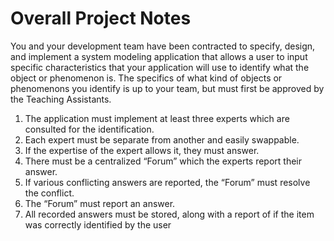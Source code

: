 # Overall Project Notes

You and your development team have been contracted to specify, design, and implement a system modeling application that allows a user to input 
specific characteristics that your application will use to identify what the object or phenomenon is.
The specifics of what kind of objects or phenomenons you identify is up to your team, but must first be approved by the Teaching Assistants.

1. The application must implement at least three experts which are consulted for the identification.
2. Each expert must be separate from another and easily swappable.
3. If the expertise of the expert allows it, they must answer.
4. There must be a centralized “Forum” which the experts report their answer.
5. If various conflicting answers are reported, the “Forum” must resolve the conflict.
6. The “Forum” must report an answer.
7. All recorded answers must be stored, along with a report of if the item was correctly identified by the user
